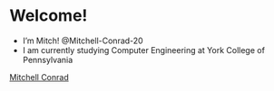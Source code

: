 <script src="https://platform.linkedin.com/badges/js/profile.js" async defer type="text/javascript"></script>
<h1>Welcome!</h1>

- I’m Mitch! @Mitchell-Conrad-20
- I am currently studying Computer Engineering at York College of Pennsylvania

<div class="badge-base LI-profile-badge" data-locale="en_US" data-size="medium" data-theme="light" data-type="VERTICAL" data-vanity="mitch-conrad" data-version="v1"><a class="badge-base__link LI-simple-link" href="https://www.linkedin.com/in/mitch-conrad?trk=profile-badge">Mitchell Conrad</a></div>
              

<!---
Mitchell-Conrad-20/Mitchell-Conrad-20 is a ✨ special ✨ repository because its `README.md` (this file) appears on your GitHub profile.
You can click the Preview link to take a look at your changes.
--->
